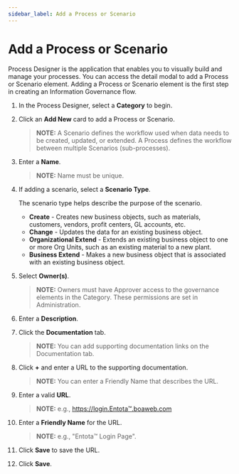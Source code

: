 ```yaml
---
sidebar_label: Add a Process or Scenario
---
```


# Add a Process or Scenario

Process Designer is the application that enables you to visually build
and manage your processes. You can access the detail modal to add a
Process or Scenario element. Adding a Process or Scenario element is the
first step in creating an Information Governance flow.

1.  In the Process Designer, select a **Category** to begin.

2.  Click an **Add New** card to add a Process or Scenario.
    
    >**NOTE:** A Scenario defines the workflow used when data needs to be
    created, updated, or extended. A Process defines the workflow
    between multiple Scenarios (sub-processes).

3.  Enter a **Name**.
    
    >**NOTE:** Name must be unique.

4.  If adding a scenario, select a **Scenario Type**.
    
    The scenario type helps describe the purpose of the scenario.
    
      - **Create** - Creates new business objects, such as materials,
        customers, vendors, profit centers, GL accounts, etc.
      - **Change** - Updates the data for an existing business object.
      - **Organizational Extend** - Extends an existing business object
        to one or more Org Units, such as an existing material to a new
        plant.
      - **Business Extend** - Makes a new business object that is
        associated with an existing business object.

5.  Select **Owner(s)**.
    
    >**NOTE:** Owners must have Approver access to the governance
    elements in the Category. These permissions are set in
    Administration.

6.  Enter a **Description**.

7.  Click the **Documentation** tab.
    
    >**NOTE:** You can add supporting documentation links on the
    Documentation tab.

8.  Click **+** and enter a URL to the supporting documentation.
    
    >**NOTE:** You can enter a Friendly Name that describes the URL.

9.  Enter a valid **URL**.
    
    >**NOTE:** e.g., https://login.Entota™.boaweb.com

10. Enter a **Friendly Name** for the URL.
    
    >**NOTE:** e.g., "Entota™ Login Page".

11. Click **Save** to save the URL.

12. Click **Save**.
